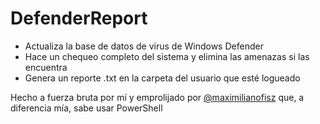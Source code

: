 # DefenderReport

* Actualiza la base de datos de virus de Windows Defender
* Hace un chequeo completo del sistema y elimina las amenazas si las encuentra
* Genera un reporte .txt en la carpeta del usuario que esté logueado

Hecho a fuerza bruta por mí y emprolijado por [@maximilianofisz](https://github.com/maximilianofisz) que, a diferencia mía, sabe usar PowerShell